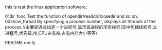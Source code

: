 this is test the linux application software;

01dir_func 	Test the function of opendir/readdir/closedir and so on;
02show_thread 	By specifying a process number, displays all threads of the process     //主要是通过指定一个进程号,显示该进程的所有线程(其中包括线程号,父进程号,优先级,NI,CPU占有率,占有内存大小等等)




README.md llj
